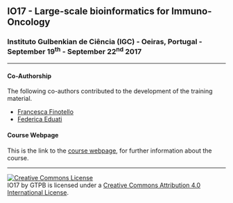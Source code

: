 ## IO17 - Large-scale bioinformatics for Immuno-Oncology

###  Instituto Gulbenkian de Ciência (IGC) - Oeiras, Portugal - September 19<sup>th</sup> - September 22<sup>nd</sup> 2017

---

#### Co-Authorship

The following co-authors contributed to the development of the training material.

* [Francesca Finotello](https://github.com/FFinotello)
* [Federica Eduati](https://github.com/eduati)

#### Course Webpage
This is the link to the [course webpage](http://gtpb.igc.gulbenkian.pt/bicourses/2017/IO17/), for further information about the course.

---

<a rel="license" href="http://creativecommons.org/licenses/by/4.0/"><img alt="Creative Commons License" style="border-width:0" src="https://i.creativecommons.org/l/by/4.0/88x31.png" /></a><br /><span xmlns:dct="http://purl.org/dc/terms/" property="dct:title">IO17</span> by <span xmlns:cc="http://creativecommons.org/ns#" property="cc:attributionName">GTPB</span> is licensed under a <a rel="license" href="http://creativecommons.org/licenses/by/4.0/">Creative Commons Attribution 4.0 International License</a>.
